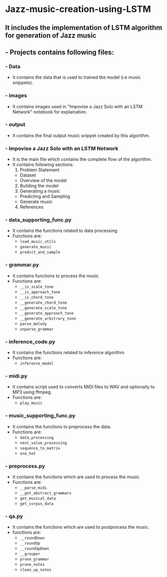 # Jazz-music-creation-using-LSTM

## It includes the implementation of LSTM algorithm for generation of Jazz music
## - Projects contains following files:
### - Data
  - It contains the data that is used to trained the model (i.e music snippets).

### - images
  - It contains images used in "Impovise a Jazz Solo with an LSTM Network" notebook for explaination.

### - output
  - It contains the final output music snippet created by this algorithm.

### - Impovise a Jazz Solo with an LSTM Network
  - It is the main file which contains the complete flow of the algorithm.
  - It contains following sections:
    1. Problem Statement
      - Dataset
      - Overview of the model
    2. Building the model
    3. Generating a music
      - Predicting and Sampling
      - Generate music
    4. References
      
### - data_supporting_func.py
  - It contains the functions related to data processing
  - Functions are:
    * `load_music_utils`
    * `generate_music`
    * `predict_and_sample`

### - grammar.py
  - It contains functions to process the music
  - Functions are:
    * `__is_scale_tone`
    * `__is_approach_tone`
    * `__is_chord_tone`
    * `__generate_chord_tone`
    * `__generate_scale_tone`
    * `__generate_approach_tone`
    * `__generate_arbitrary_tone`
    * `parse_melody`
    * `unparse_grammar`
### - inference_code.py
  - It contains the functions related to inference algorithm
  - Functions are:
    * `inference_model`

### - midi.py
  - It contains script used to converts MIDI files to WAV and optionally to MP3 using ffmpeg.
  - Functions are:
    * `play_music`

### - music_supporting_func.py
  - It contains the functions to preprocess the data.
  - Functions are:
    * `data_processing`
    * `next_value_processing`
    * `sequence_to_matrix`
    * `one_hot`
    
### - preprocess.py
  - It contains the functions which are used to process the music.
  - Functions are:
    * `__parse_midi`
    * `__get_abstract_grammars`
    * `get_musical_data`
    * `get_corpus_data`

### - qa.py
  - It contains the functions which are used to postprocess the music.
  - functions are:
    * `__roundDown`
    * `__roundUp`
    * `__roundUpDown`
    * `__grouper`
    * `prune_grammar`
    * `prune_notes`
    * `clean_up_notes`

